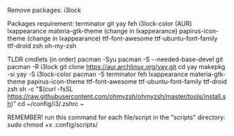 Remove packages:
    i3lock

Packages requirement:
    terminator
    git
    yay
    feh
    i3lock-color (AUR)
    lxappearance
    materia-gtk-theme (change in lxappearance)
    papirus-icon-theme (change in lxappearance)
    ttf-font-awesome
    ttf-ubuntu-font-family
    ttf-droid
    zsh
    oh-my-zsh

TLDR cmdlets (in order)
    pacman -Syu
    pacman -S --needed-base-devel git
    pacman -R i3lock
    git clone https://aur.archlinux.org/yay.git
        cd yay
            makepkg -si
    yay -S i3lock-color
    pacman -S terminator feh lxappearance materia-gtk-theme papirus-icon-theme ttf-font-awesome ttf-ubuntu-font-family ttf-droid zsh
    sh -c "$(curl -fsSL https://raw.githubusercontent.com/ohmyzsh/ohmyzsh/master/tools/install.sh)"
    cd ~/config/i3/.zshrc ~
    
REMEMBER!
    run this command for each file/script in the "scripts" directory:
        sudo chmod +x .config/scripts/<script>
    run this command to change the ownership of the i3status.conf file:
        sudo chown $USER:$USER ~/.config/i3/i3status/i3status.conf
    clone .zshrc file to ~/
    open lxappearance and change icons to what is desired
